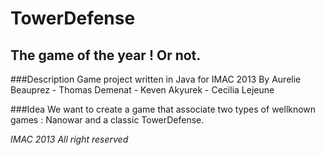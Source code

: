 TowerDefense
============
The game of the year ! Or not.
------------------------------

###Description
Game project written in Java for IMAC 2013
By Aurelie Beauprez - Thomas Demenat - Keven Akyurek - Cecilia Lejeune

###Idea
We want to create a game that associate two types of wellknown games : Nanowar and a classic TowerDefense.



_IMAC 2013_
_All right reserved_
